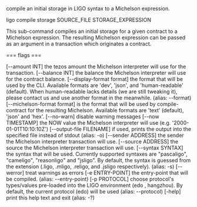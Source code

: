 compile an initial storage in LIGO syntax to a Michelson expression.

ligo compile storage SOURCE_FILE STORAGE_EXPRESSION

This sub-command compiles an initial storage for a given contract to a
Michelson expression. The resulting Michelson expression can be passed
as an argument in a transaction which originates a contract.

=== flags ===

\[\--amount INT\] the tezos amount the Michelson interpreter will use
for the transaction. \[\--balance INT\] the balance the Michelson
interpreter will use for the contract balance. \[\--display-format
format\] the format that will be used by the CLI. Available formats are
\'dev\', \'json\', and \'human-readable\' (default). When human-readable
lacks details (we are still tweaking it), please contact us and use
another format in the meanwhile. (alias: \--format)
\[\--michelson-format format\] is the format that will be used by
compile-contract for the resulting Michelson. Available formats are
\'text\' (default), \'json\' and \'hex\'. \[\--no-warn\] disable warning
messages \[\--now TIMESTAMP\] the NOW value the Michelson interpreter
will use (e.g. \'2000-01-01T10:10:10Z\') \[\--output-file FILENAME\] if
used, prints the output into the specified file instead of stdout
(alias: -o) \[\--sender ADDRESS\] the sender the Michelson interpreter
transaction will use. \[\--source ADDRESS\] the source the Michelson
interpreter transaction will use. \[\--syntax SYNTAX\] the syntax that
will be used. Currently supported syntaxes are \"pascaligo\",
\"cameligo\", \"reasonligo\" and \"jsligo\". By default, the syntax is
guessed from the extension (.ligo, .mligo, .religo, and .jsligo
respectively). (alias: -s) \[\--werror\] treat warnings as errors \[-e
ENTRY-POINT\] the entry-point that will be compiled. (alias:
\--entry-point) \[-p PROTOCOL\] choose protocol\'s types/values
pre-loaded into the LIGO environment (edo , hangzhou). By default, the
current protocol (edo) will be used (alias: \--protocol) \[-help\] print
this help text and exit (alias: -?)
